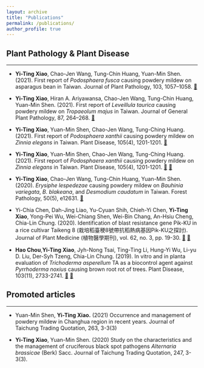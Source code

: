 ```yaml
---
layout: archive
title: "Publications"
permalink: /publications/
author_profile: true
---
```


## Plant Pathology & Plant Disease
_____

- **Yi-Ting Xiao**, Chao-Jen Wang, Tung-Chin Huang, Yuan-Min Shen. (2021). First report of *Podosphaera fusca* causing powdery mildew on asparagus bean in Taiwan. Journal of Plant Pathology, 103, 1057–1058. [📃](https://doi.org/10.1007/s42161-021-00862-w)

- **Yi-Ting Xiao**, Hiran A. Ariyawansa, Chao-Jen Wang, Tung-Chin Huang, Yuan-Min Shen. (2021). First report of *Leveillula taurica* causing powdery mildew on *Tropaeolum majus* in Taiwan. Journal of General Plant Pathology, 87, 264–268. [📃](https://doi.org/10.1007/s10327-021-01001-0)

- **Yi-Ting Xiao**, Yuan-Min Shen, Chao-Jen Wang, Tung-Ching Huang. (2021). First report of *Podosphaera xanthii* causing powdery mildew on *Zinnia elegans* in Taiwan. Plant Disease, 105(4), 1201-1201. [📃](https://doi.org/10.1094/PDIS-06-20-1263-PDN)

- **Yi-Ting Xiao**, Yuan-Min Shen, Chao-Jen Wang, Tung-Ching Huang. (2021). First report of *Podosphaera xanthii* causing powdery mildew on *Zinnia elegans* in Taiwan. Plant Disease, 105(4), 1201-1201. [📃](https://doi.org/10.1094/PDIS-06-20-1263-PDN) [📁](https://apsjournals.apsnet.org/doi/epdf/10.1094/PDIS-06-20-1263-PDN)

- **Yi-Ting Xiao**, Chao-Jen Wang, Tung-Chin Huang, Yuan-Min Shen. (2020). *Erysiphe lespedezae* causing powdery mildew on *Bauhinia variegata*, *B. blakeana*, and *Desmodium caudatum* in Taiwan. Forest Pathology, 50(5), e12631. [📃](https://doi.org/10.1111/efp.12631)

- Yi-Chia Chen, Dah-Jing Liao, Yu-Cyuan Shih, Chieh-Yi Chen, **Yi-Ting Xiao**, Yong-Pei Wu, Wei-Chiang Shen, Wei-Bin Chang, An-Hsiu Cheng, Chia-Lin Chung. (2020). Identification of blast resistance gene Pik-KU in a rice cultivar Taikeng 8 (栽培稻臺稉8號帶抗稻熱病基因Pik-KU之探討). Journal of Plant Medicine (植物醫學期刊), vol. 62, no. 3, pp. 19-30. [📃](https://doi.org/10.6716/JPM.202009_62(3).0003) [📁](https://s30.aconvert.com/convert/p3r68-cdx67/a0c80-iitwj.html)

- **Hao Chou**,**Yi-Ting Xiao**, Jyh-Nong Tsai, Ting-Ting Li, Hung-Yi Wu, Li-yu D. Liu, Der-Syh Tzeng, Chia-Lin Chung. (2019). In vitro and in planta evaluation of *Trichoderma asperellum* TA as a biocontrol agent against *Pyrrhoderma noxius* causing brown root rot of trees. Plant Disease, 103(11), 2733-2741. [📃](https://doi.org/10.1094/PDIS-01-19-0179-RE) [📁](https://apsjournals.apsnet.org/doi/epdf/10.1094/PDIS-01-19-0179-RE)

## Promoted articles
_____

- Yuan-Min Shen, **Yi-Ting Xiao.** (2021) Occurrence and management of powdery mildew in Changhua region in recent years. Journal of Taichung Trading Quotation, 263, 3-3(3) 

- **Yi-Ting Xiao**, Yuan-Min Shen. (2020) Study on the characteristics and the management of cruciferous black spot pathogens *Alternaria brassicae* (Berk) Sacc. Journal of Taichung Trading Quotation, 247, 3-3(3). 


















